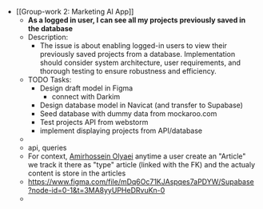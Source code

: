 - [[Group-work 2: Marketing AI App]]
	- **As a logged in user, I can see all my projects previously saved in the database**
	- Description:
		- The issue is about enabling logged-in users to view their previously saved projects from a database. Implementation should consider system architecture, user requirements, and thorough testing to ensure robustness and efficiency.
	- TODO Tasks:
		- Design draft model in Figma
			- connect with Darkim
		- Design database model in Navicat (and transfer to Supabase)
		- Seed database with dummy data from mockaroo.com
		- Test projects API from webstorm
		- implement displaying projects from API/database
	-
	- api, queries
	- For context,  [Amirhossein Olyaei](https://www.figma.com/files/user/857409693651239481) anytime a user create an "Article" we track it there as "type" article (linked with the FK) and the actualy  content is store in the articles
	- https://www.figma.com/file/mDq6Oc71KJAspqes7aPDYW/Supabase?node-id=0-1&t=3MA8yyUPHeDRvuKn-0
	-
